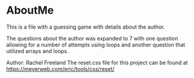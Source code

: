 # AboutMe

This is a file with a guessing game with details about the author.

The questions about the author was expanded to 7 with one question allowing for a number of attempts using loops and another question that utilized arrays and loops.

Author: Rachel Freeland
The reset.css file for this project can be found at <https://meyerweb.com/eric/tools/css/reset/>
